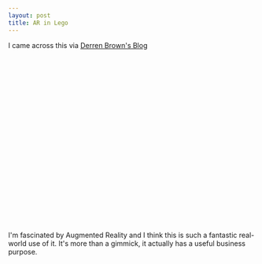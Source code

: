 ```yaml
---
layout: post
title: AR in Lego
---
```


I came across this via [Derren Brown's Blog][DB]

<object width="560" height="340"><param name="movie" value="http://www.youtube.com/v/PGu0N3eL2D0&hl=en_GB&fs=1&"></param><param name="allowFullScreen" value="true"></param><param name="allowscriptaccess" value="always"></param><embed src="http://www.youtube.com/v/PGu0N3eL2D0&hl=en_GB&fs=1&" type="application/x-shockwave-flash" allowscriptaccess="always" allowfullscreen="true" width="560" height="340"></embed></object>

I'm fascinated by Augmented Reality and I think this is such a fantastic real-world use of it. It's more than a gimmick, it actually has a useful business purpose.

[DB]: http://derrenbrown.co.uk/blog/2010/02/awesome-augmented-reality-lego-store/